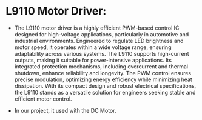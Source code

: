 # L9110 Motor Driver:

- The L9110 motor driver is a highly efficient PWM-based control IC designed for high-voltage applications, particularly in automotive and industrial environments. Engineered to regulate LED brightness and motor speed, it operates within a wide voltage range, ensuring adaptability across various systems. The L9110 supports high-current outputs, making it suitable for power-intensive applications. Its integrated protection mechanisms, including overcurrent and thermal shutdown, enhance reliability and longevity. The PWM control ensures precise modulation, optimizing energy efficiency while minimizing heat dissipation. With its compact design and robust electrical specifications, the L9110 stands as a versatile solution for engineers seeking stable and efficient motor control.

- In our project, it used with the DC Motor.
